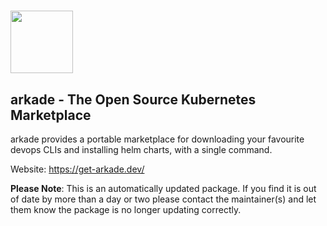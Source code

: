 # <img src="https://rawcdn.githack.com/erwinkersten/chocolatey-packages/dea0cda1d84446a68a6dfdfefe362d1a9ad0de85/icons/arkade.png" height="100"/>[](https://get-arkade.dev/)

## arkade - The Open Source Kubernetes Marketplace

arkade provides a portable marketplace for downloading your favourite devops CLIs and installing helm charts, with a single command.

Website: https://get-arkade.dev/

**Please Note**: This is an automatically updated package. If you find it is out of date by more than a day or two please contact the maintainer(s) and let them know the package is no longer updating correctly.